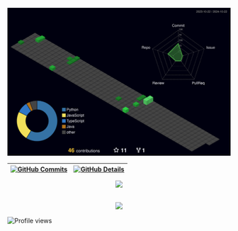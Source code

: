 


  ![Status](./profile-3d-contrib/profile-night-green.svg)
  

  
 | [![GitHub Commits](http://github-profile-summary-cards.vercel.app/api/cards/productive-time?username=victorpicon&theme=dracula&utcOffset=-3)](https://github.com/vn7n24fzkq/github-profile-summary-cards) | [![GitHub Details](http://github-profile-summary-cards.vercel.app/api/cards/profile-details?username=victorpicon&theme=dracula)](https://github.com/vn7n24fzkq/github-profile-summary-cards) |  
 | ----------- | ----------- |


 
  <div align="center" >
<a href="https://skillicons.dev"   >
  <img src="https://skillicons.dev/icons?i=git,vscode,javascript,typescript,css,html,angular,react,next,tailwind,nodejs,express,java,spring,python,flask,aws,docker,figma,github,materialui,linux,postman,styledcomponents,vercel,vite,mongodb,postgres,discord,linkedin" />
</a>
  <br />

  </div>

 
##
   <div align="center" >
     <img src="https://github-profile-trophy.vercel.app/?username=victorpicon&row=1&column=6&theme=dracula&margin-w=15&margin-h=15"/>
  </div>
  
 
<p align="left"> <img src="https://komarev.com/ghpvc/?username=victorpicon&color=blueviolet" alt="Profile views" /> </p>




